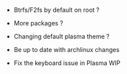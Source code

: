 * Btrfs/F2fs by default on root ?

* More packages ?

* Changing default plasma theme ?

* Be up to date with archlinux changes 

* Fix the keyboard issue in Plasma WIP
